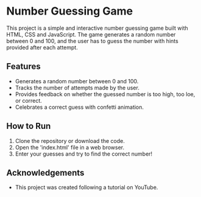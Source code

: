 # Number Guessing Game
This project is a simple and interactive number guessing game built with HTML, CSS and JavaScript. The game generates a random number between 0 and 100, and the user has to guess the number with hints provided after each attempt.

## Features
- Generates a random number between 0 and 100.
- Tracks the number of attempts made by the user.
- Provides feedback on whether the guessed number is too high, too loe, or correct.
- Celebrates a correct guess with confetti animation.

## How to Run
1. Clone the repository or download the code.
2. Open the 'index.html' file in a web browser.
3. Enter your guesses and try to find the correct number!

## Acknowledgements
- This project was created following a tutorial on YouTube.